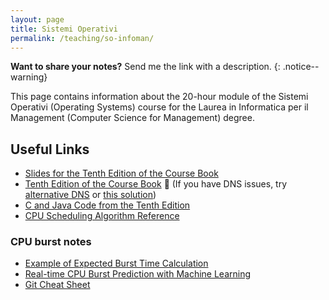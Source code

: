 ```yaml
---
layout: page
title: Sistemi Operativi
permalink: /teaching/so-infoman/
---
```


**Want to share your notes?** Send me the link with a description.
{: .notice--warning}

This page contains information about the 20-hour module of the Sistemi Operativi (Operating Systems) course for the Laurea in Informatica per il Management (Computer Science for Management) degree.

## Useful Links

- [Slides for the Tenth Edition of the Course Book](https://bcs.wiley.com/he-bcs/Books?action=resource&bcsId=11227&itemId=1119320917&resourceId=44619)
- [Tenth Edition of the Course Book](https://tinyurl.com/2p89ecm5) 🚨 (If you have DNS issues, try [alternative DNS](https://www.opendns.com/) or [this solution](https://www.torproject.org/))
- [C and Java Code from the Tenth Edition](https://github.com/greggagne/osc10e)
- [CPU Scheduling Algorithm Reference](https://www.geeksforgeeks.org/cpu-scheduling-in-operating-systems/#comparison)

### CPU burst notes

- [Example of Expected Burst Time Calculation](http://www2.cs.uregina.ca/~hamilton/courses/330/notes/scheduling/scheduling.html)
- [Real-time CPU Burst Prediction with Machine Learning](https://link.springer.com/chapter/10.1007/978-981-19-0825-5_58)
- [Git Cheat Sheet](https://training.github.com/downloads/github-git-cheat-sheet.pdf)

<script src="https://gist.github.com/lozingaro/a8ad9e6ae20e1cd1cde3dd2f2e655255.js"></script>
